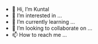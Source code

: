 - 👋 Hi, I’m Kuntal
- 👀 I’m interested in ...
- 🌱 I’m currently learning ...
- 💞️ I’m looking to collaborate on ...
- 📫 How to reach me ...

<!---
devKuntal/devKuntal is a ✨ special ✨ repository because its `README.md` (this file) appears on your GitHub profile.
You can click the Preview link to take a look at your changes.
--->
